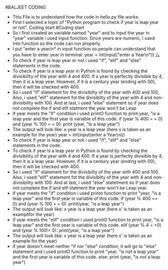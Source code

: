#BALJEET CODING
* This File is to understand how the code in hello.py file works.
* First I selected a topic of "Python program to check if year is leap year or not".
Coding start
#Coding start
* So i first created an variable named "year" and to input the year in "year" variable i used input function. Since years are numeric, i used into function so the code can run properly.
* I put "enter a year/n* in input function so people can understand that you have to enter year in terminal:
year = int(input("enter a Year\n*))
厶
* To check if year is leap year or not i used "if", "elif" and "else" statements in the code.
* To check if year is a leap year in Python is found by checking the divisibility of the year with 4 and 400. If a year is perfectly divisible by 4, then it is a leap year. However, if it is a century year (ending with 00), then it will be checked with 400.
* So i used "if" statement for the divisibilty of the year with 400 and 100, Also, i used "elif" statement fot the divisibilty of the year with 4 and non-divisibility with 100. And at last, i used "else" statement so if year does not complete the if and elif statment the year won't be Leap
* if year meets the "if" condition i used printO function to print year, "is a leap year and the first year is variable of this code.
if (year % 400 = = 0) and (year % 100 = = 0):
print (year, "Is a leap year")
* The output will look like:
x year is a leap year (here x is taken as an example for the year)
year = int(input(enter a Year\ni))
* To check if year is leap year or not i used "if", "elif" and "else" statements in the code.
* To check if year is a leap year in Python is found by checking the divisibility of the year with 4 and 400. If a year is perfectly divisible by 4, then it is a leap year. However, if it is a century year (ending with 00), then it will be checked with 400.
* So i used "if" statement for the divisibilty of the year with 400 and 100. Also, i used "elif" statement fot the divisibilty of the year with 4 and non-divisibility with 100. And at last, i used "else" statetment so if year does not complete the if and elif statment the year won't be Leap year.
* if year meets the "if" condition i used printo function to print "year, "is a leap year" and the first year is variable of this code.
if (year % 400 == 0) and (year % 100 = = 0):
print(year, "is a leap year")
* The output will look like:
x year is a leap year (here x' is taken as an examplifor the year)
* if year meets the "elif" condition i used printO function to print year, "is a leap year" and the first year is variable of this code.
elif (year % 4 = =0) and (year % 100!= 0):
print(year, "is a leap year")
* The output will look like:
x year is a leap year (here x' is taken as an example for the year)
* if year doesn't meet neither "if nor "else" condition, it will go to "else" statement and i used printO function to print "year. "is not a leap year" and the first year is variable of this code.
else:
print (year, "is not a leap year")
